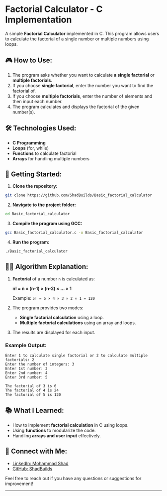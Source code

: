 # Factorial Calculator - C Implementation

A simple **Factorial Calculator** implemented in C. This program allows users to calculate the factorial of a single number or multiple numbers using loops.

## 🎮 How to Use:
1. The program asks whether you want to calculate **a single factorial** or **multiple factorials**.
2. If you choose **single factorial**, enter the number you want to find the factorial of.
3. If you choose **multiple factorials**, enter the number of elements and then input each number.
4. The program calculates and displays the factorial of the given number(s).

## 🛠️ Technologies Used:
- **C Programming**
- **Loops** (for, while)
- **Functions** to calculate factorial
- **Arrays** for handling multiple numbers

## 🚀 Getting Started:

1. **Clone the repository:**

```bash
git clone https://github.com/ShadBuilds/Basic_factorial_calculator
```

2. **Navigate to the project folder:**

```bash
cd Basic_factorial_calculator
```

3. **Compile the program using GCC:**

```bash
gcc Basic_factorial_calculator.c -o Basic_factorial_calculator
```

4. **Run the program:**

```bash
./Basic_factorial_calculator
```

## 🧑‍💻 Algorithm Explanation:
1. **Factorial** of a number `n` is calculated as:
   
   
   **n! = n × (n-1) × (n-2) × ... × 1**
   
   Example: `5! = 5 × 4 × 3 × 2 × 1 = 120`
2. The program provides two modes:
   - **Single factorial calculation** using a loop.
   - **Multiple factorial calculations** using an array and loops.
3. The results are displayed for each input.

### Example Output:
```
Enter 1 to calculate single factorial or 2 to calculate multiple factorials: 2
Enter the number of integers: 3
Enter 1st number: 3
Enter 2nd number: 4
Enter 3rd number: 5

The factorial of 3 is 6
The factorial of 4 is 24
The factorial of 5 is 120
```

## 📚 What I Learned:
- How to implement **factorial calculation** in C using loops.
- Using **functions** to modularize the code.
- Handling **arrays and user input** effectively.

## 🔗 Connect with Me:
- [LinkedIn: Mohammad Shad](https://www.linkedin.com/in/mohammad-shad-9a378b343/)
- [GitHub: ShadBuilds](https://github.com/ShadBuilds)

Feel free to reach out if you have any questions or suggestions for improvement!

---

